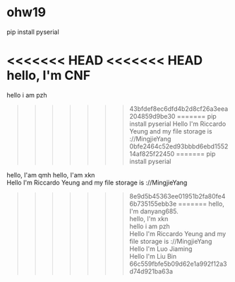 # ohw19

pip install pyserial

<<<<<<< HEAD
<<<<<<< HEAD
hello, I'm CNF
=======
hello i am pzh
>>>>>>> 43bfdef8ec6dfd4b2d8cf26a3eea204859d9be30
=======
pip install pyserial 
Hello I'm Riccardo Yeung and my file storage is ://MingjieYang
>>>>>>> 0bfe2464c52ed93bbbd6ebd155214af825f22450
=======
pip install pyserial

hello, I'am qmh
hello, I'am xkn  
Hello I'm Riccardo Yeung and my file storage is ://MingjieYang
>>>>>>> 8e9d5b45363ee01951b2fa80fe46b735155ebb3e
=======
hello, I'm danyang685.  
hello, I'm xkn  
hello i am pzh  
Hello I'm Riccardo Yeung and my file storage is ://MingjieYang  
Hello I'm Luo Jiaming  
Hello I'm Liu Bin
>>>>>>> 66c559fbfe5b09d62e1a992f12a3d74d921ba63a
